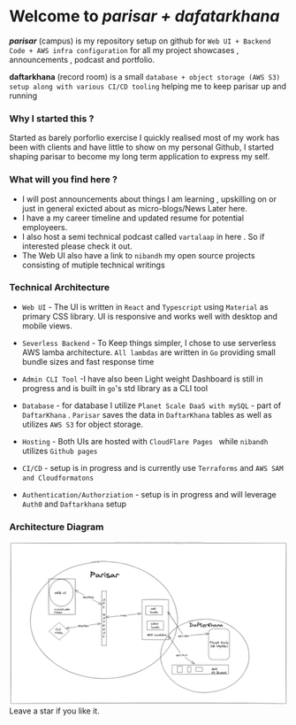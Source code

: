 # Welcome to _**parisar + dafatarkhana**_

_**parisar**_ (campus) is my repository setup on github for `Web UI + Backend Code + AWS infra configuration` for all my project showcases , announcements , podcast and portfolio.

__**daftarkhana**__ (record room) is a small `database + object storage (AWS S3) setup along with various CI/CD tooling` helping me to keep parisar up and running

### Why I started this ?

Started as barely porforlio exercise I quickly realised most of my work has been with clients and have little to show on my personal Github, I started shaping  parisar to become my long term application to express my self.

### What will you find here ?
- I will post announcements about things I am learning , upskilling on or just in general exicted about as micro-blogs/News Later here.
- I have a my career timeline and updated resume for potential employeers.
- I also host a semi technical podcast called
  `vartalaap` in here .
So if interested please check it out.
- The Web UI also have a link to `nibandh` my open source projects consisting of mutiple technical writings


### Technical Architecture
- `Web UI` - The UI is written in `React` and `Typescript` using `Material` as primary CSS library. UI is responsive and works well with desktop and mobile views.

- `Severless Backend` - To Keep things simpler, I chose to use serverless AWS lamba architecture. `All lambdas` are written in `Go` providing small bundle sizes and fast response time

- `Admin CLI Tool` -I have also been Light weight Dashboard is still in progress and is built in `go`'s std library as  a CLI tool

- `Database` - for database I utilize `Planet Scale DaaS with mySQL`  - part of  `DaftarKhana` .  `Parisar` saves the data in `DaftarKhana` tables as well as utilizes `AWS S3` for object storage.

- `Hosting` - Both UIs are hosted with `CloudFlare Pages ` while `nibandh ` utilizes `Github pages`

- `CI/CD` - setup is in progress and is currently use `Terraforms` and `AWS SAM and Cloudformatons`

- `Authentication/Authorziation` - setup is in progress and will leverage `Auth0` and `Daftarkhana` setup


### Architecture Diagram

![Alt text](/assets/fullarch.png)
Leave a star if you like it.

